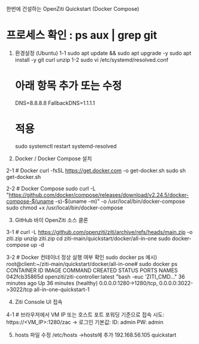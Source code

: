 한번에 건설하는 OpenZiti Quickstart (Docker Compose)

# 프로세스 확인 : ps aux | grep git

1. 환경설정 (Ubuntu)
 1-1  sudo apt update && sudo apt upgrade -y
	sudo apt install -y git curl unzip
 1-2 sudo vi /etc/systemd/resolved.conf
      # 아래 항목 추가 또는 수정
	DNS=8.8.8.8
	FallbackDNS=1.1.1.1
      # 적용
	sudo systemctl restart systemd-resolved


2. Docker / Docker Compose 설치

 2-1	# Docker
	curl -fsSL https://get.docker.com -o get-docker.sh
	sudo sh get-docker.sh

 2-2	# Docker Compose
	sudo curl -L "https://github.com/docker/compose/releases/download/v2.24.5/docker-compose-$(uname -s)-$(uname -m)" -o /usr/local/bin/docker-compose
	sudo chmod +x /usr/local/bin/docker-compose

3. GitHub 바이 OpenZiti 소스 클론

 3-1 # curl -L https://github.com/openziti/ziti/archive/refs/heads/main.zip -o ziti.zip
	 unzip ziti.zip
	 cd ziti-main/quickstart/docker/all-in-one
	 sudo docker-compose up -d

 3-2 # Docker 컨테이너 정상 실행 여부 확인
	sudo docker ps
        예시)
	root@client:~/ziti-main/quickstart/docker/all-in-one# sudo docker ps
	CONTAINER ID   IMAGE                             COMMAND                  CREATED          STATUS                    PORTS                                            NAMES
	042fcb35865d   openziti/ziti-controller:latest   "bash -euc 'ZITI_CMD…"   36 minutes ago   Up 36 minutes (healthy)   0.0.0.0:1280->1280/tcp, 0.0.0.0:3022->3022/tcp   all-in-one-quickstart-1

4. Ziti Console UI 접속

 4-1 # 브라우저에서 VM IP 또는 호스트 포트 포워딩 기준으로 접속 시도:
	https://<VM_IP>:1280/zac
	→ 로그인 기본값:
	    ID: admin
	    PW: admin

5. hosts 파일 수정
	/etc/hosts
	→hosts에 추가 
	   192.168.56.105  quickstart
